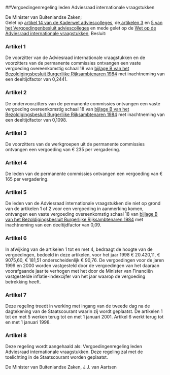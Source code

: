 <meta http-equiv='Content-Type' content='text/html; charset=utf-8' />

##Vergoedingenregeling leden Adviesraad internationale vraagstukken

De Minister van Buitenlandse Zaken;  
Gelet op [artikel 14 van de Kaderwet adviescolleges](../../../../../../../wet/kaderwet/adviescolleges/BWBR0008159/README.md), de[ artikelen 3](../../../../../../../AMvB/vergoedingenbesluit/adviescolleges/BWBR0008353/README.md) en [5 van het Vergoedingenbesluit adviescolleges](../../../../../../../AMvB/vergoedingenbesluit/adviescolleges/BWBR0008353/README.md) en mede gelet op de [Wet op de Adviesraad internationale vraagstukken](../../../../../../../wet/wet/op/de/adviesraad/internationale/vraagstukken/BWBR0009474/README.md),
Besluit:     

### Artikel  1  

De voorzitter van de Adviesraad internationale vraagstukken en de voorzitters van de permanente commissies ontvangen een vaste vergoeding overeenkomstig schaal 18 van [bijlage B van het Bezoldigingsbesluit Burgerlijke Rijksambtenaren 1984](../../../../../../../AMvB/bezoldigingsbesluit/burgerlijke/rijksambtenaren/1984/BWBR0003630/README.md) met inachtneming van een deeltijdfactor van 0,2441.  

### Artikel  2  

De ondervoorzitters van de permanente commissies ontvangen een vaste vergoeding overeenkomstig schaal 18 van [bijlage B van het Bezoldigingsbesluit Burgerlijke Rijksambtenaren 1984](../../../../../../../AMvB/bezoldigingsbesluit/burgerlijke/rijksambtenaren/1984/BWBR0003630/README.md) met inachtneming van een deeltijdfactor van 0,1098.  

### Artikel  3  

De voorzitters van de werkgroepen uit de permanente commissies ontvangen een vergoeding van € 235 per vergadering.  

### Artikel  4  

De leden van de permanente commissies ontvangen een vergoeding van € 165 per vergadering.  

### Artikel  5  

De leden van de Adviesraad internationale vraagstukken die niet op grond van de artikelen 1 of 2 voor een vergoeding in aanmerking komen, ontvangen een vaste vergoeding overeenkomstig schaal 18 van [bijlage B van het Bezoldigingsbesluit Burgerlijke Rijksambtenaren 1984](../../../../../../../AMvB/bezoldigingsbesluit/burgerlijke/rijksambtenaren/1984/BWBR0003630/README.md) met inachtneming van een deeltijdfactor van 0,09.  

### Artikel  6  

In afwijking van de artikelen 1 tot en met 4, bedraagt de hoogte van de vergoedingen, bedoeld in deze artikelen, voor het jaar 1998 € 20.420,11, € 9075,60, € 181,51 onderscheidenlijk € 90,76. De vergoedingen voor de jaren 1999 en 2000 worden vastgesteld door de vergoedingen van het daaraan voorafgaande jaar te verhogen met het door de Minister van Financiën vastgestelde inflatie-indexcijfer van het jaar waarop de vergoeding betrekking heeft.  

### Artikel  7  

Deze regeling treedt in werking met ingang van de tweede dag na de dagtekening van de Staatscourant waarin zij wordt geplaatst. De artikelen 1 tot en met 5 werken terug tot en met 1 januari 2001. Artikel 6 werkt terug tot en met 1 januari 1998.  

### Artikel  8  

Deze regeling wordt aangehaald als: Vergoedingenregeling leden Adviesraad internationale vraagstukken. 
Deze regeling zal met de toelichting in de Staatscourant worden geplaatst.   

De 
Minister van Buitenlandse Zaken, 
J.J. van Aartsen      
